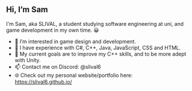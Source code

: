 ## Hi, I’m Sam
I'm Sam, aka SLIVAL, a student studying software engineering at uni, and game development in my own time. 😀

- 👀 I’m interested in game design and development.
- 🤔 I have experience with C#, C++, Java, JavaScript, CSS and HTML.
- 🌱 My current goals are to improve my C++ skills, and to be more adept with Unity.
- 📫 Contact me on Discord: @slival6
- 🌐 Check out my personal website/portfolio here: https://slival6.github.io/

